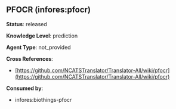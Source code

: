 [//]: # (DO NOT MANUALLY EDIT THIS FILE. IT IS GENERATED FROM A TEMPLATE.)

## PFOCR (infores:pfocr)

**Status**: released
  
**Knowledge Level**: prediction
  
**Agent Type**: not_provided



**Cross References**:

- [https://github.com/NCATSTranslator/Translator-All/wiki/pfocr](https://github.com/NCATSTranslator/Translator-All/wiki/pfocr)


**Consumed by**:

- infores:biothings-pfocr